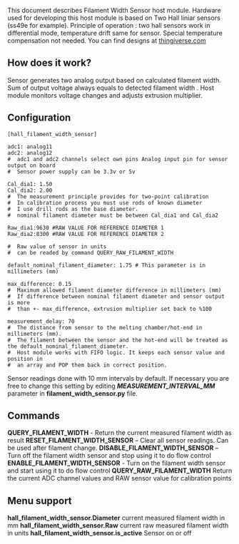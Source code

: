 This document describes Filament Width Sensor host module. Hardware used for developing this host module is based on Two Hall liniar sensors (ss49e for example). Principle of operation : two hall sensors work in differential mode, temperature drift same for sensor. Special temperature compensation not needed. You can find designs at [thingiverse.com](https://www.thingiverse.com/thing:4138933)
## How does it work?
Sensor generates two analog output based on calculated filament width. Sum of output voltage always equals to detected filament width . Host module monitors voltage changes and adjusts extrusion multiplier.

## Configuration

    [hall_filament_width_sensor]
      
    adc1: analog11 
    adc2: analog12 
    #  adc1 and adc2 channels select own pins Analog input pin for sensor output on board
    #  Sensor power supply can be 3.3v or 5v

    Cal_dia1: 1.50 
    Cal_dia2: 2.00 
    #  The measurement principle provides for two-point calibration
    #  In calibration process you must use rods of known diameter 
    #  I use drill rods as the base diameter.
    #  nominal filament diameter must be between Cal_dia1 and Cal_dia2

    Raw_dia1:9630 #RAW VALUE FOR REFERENCE DIAMETER 1
    Raw_dia2:8300 #RAW VALUE FOR REFERENCE DIAMETER 2

    #  Raw value of sensor in units
    #  can be readed by command QUERY_RAW_FILAMENT_WIDTH

    default_nominal_filament_diameter: 1.75 # This parameter is in millimeters (mm)

    max_difference: 0.15     
    #  Maximum allowed filament diameter difference in millimeters (mm)
    #  If difference between nominal filament diameter and sensor output is more
    #  than +- max_difference, extrusion multiplier set back to %100 

    measurement_delay: 70 
    #  The distance from sensor to the melting chamber/hot-end in millimeters (mm).
    #  The filament between the sensor and the hot-end will be treated as the default_nominal_filament_diameter.
    #  Host module works with FIFO logic. It keeps each sensor value and position in
    #  an array and POP them back in correct position.


Sensor readings done with 10 mm intervals by default. If necessary you are free to change this setting by editing ***MEASUREMENT_INTERVAL_MM*** parameter in **filament_width_sensor.py** file.

## Commands
**QUERY_FILAMENT_WIDTH** - Return the current measured filament width as result
**RESET_FILAMENT_WIDTH_SENSOR** – Clear all sensor readings. Can be used after filament change.
**DISABLE_FILAMENT_WIDTH_SENSOR** – Turn off the filament width sensor and stop using it to do flow control
**ENABLE_FILAMENT_WIDTH_SENSOR** - Turn on the filament width sensor and start using it to do flow control
**QUERY_RAW_FILAMENT_WIDTH** Return the current ADC channel values and RAW sensor value for calibration points

## Menu support
**hall_filament_width_sensor.Diameter** current measured filament width in mm
**hall_filament_width_sensor.Raw** current raw measured filament width in units
**hall_filament_width_sensor.is_active** Sensor on or off
